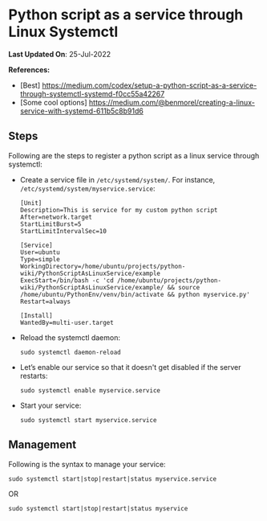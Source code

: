 # Python script as a service through Linux Systemctl

**Last Updated On**: 25-Jul-2022

**References:**
  - [Best] https://medium.com/codex/setup-a-python-script-as-a-service-through-systemctl-systemd-f0cc55a42267
  - [Some cool options] https://medium.com/@benmorel/creating-a-linux-service-with-systemd-611b5c8b91d6

## Steps
Following are the steps to register a python script as a linux service through systemctl:

- Create a service file in `/etc/systemd/system/`. For instance, `/etc/systemd/system/myservice.service`:
  ```
  [Unit]
  Description=This is service for my custom python script
  After=network.target
  StartLimitBurst=5
  StartLimitIntervalSec=10
  
  [Service]
  User=ubuntu
  Type=simple
  WorkingDirectory=/home/ubuntu/projects/python-wiki/PythonScriptAsLinuxService/example
  ExecStart=/bin/bash -c 'cd /home/ubuntu/projects/python-wiki/PythonScriptAsLinuxService/example/ && source /home/ubuntu/PythonEnv/venv/bin/activate && python myservice.py'
  Restart=always
  
  [Install]
  WantedBy=multi-user.target 
  ```

- Reload the systemctl daemon:
  ```shell
  sudo systemctl daemon-reload
  ```
  
- Let’s enable our service so that it doesn't get disabled if the server restarts:
  ```shell
  sudo systemctl enable myservice.service
  ```

- Start your service:
  ```shell
  sudo systemctl start myservice.service
  ```

## Management
Following is the syntax to manage your service:
```shell
sudo systemctl start|stop|restart|status myservice.service
```
OR
```shell
sudo systemctl start|stop|restart|status myservice
```
